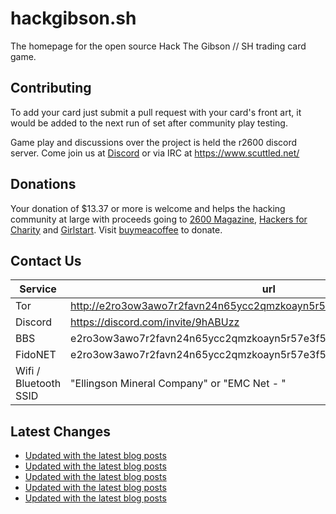 # hackgibson.sh
The homepage for the open source Hack The Gibson // SH trading card game.


## Contributing

To add your card just submit a pull request with your card's front art, it would be added to the next run of set after community play testing.

Game play and discussions over the project is held the r2600 discord server. Come join us at [Discord](https://discord.com/invite/9hABUzz) or via IRC at https://www.scuttled.net/


## Donations

Your donation of $13.37 or more is welcome and helps the hacking community at large with proceeds going to [2600 Magazine](https://2600.com/), [Hackers for Charity](https://hackersforcharity.org) and [Girlstart](https://girlstart.org).  Visit [buymeacoffee](https://www.buymeacoffee.com/hackgibson.sh) to donate.


## Contact Us

Service | url
-|-
Tor | http://e2ro3ow3awo7r2favn24n65ycc2qmzkoayn5r57e3f56nvjwdcgg32ad.onion
Discord | https://discord.com/invite/9hABUzz
BBS | e2ro3ow3awo7r2favn24n65ycc2qmzkoayn5r57e3f56nvjwdcgg32ad.onion:23
FidoNET | e2ro3ow3awo7r2favn24n65ycc2qmzkoayn5r57e3f56nvjwdcgg32ad.onion:24554
Wifi / Bluetooth SSID | "Ellingson Mineral Company" or "EMC Net - <fidonet address>"

## Latest Changes
<!-- BLOG-POST-LIST:START -->
- [Updated with the latest blog posts](https://github.com/DFW2600/hackgibson.sh/commit/0b604afd1a8c8980638b45b2501ff9ede2861d9a)
- [Updated with the latest blog posts](https://github.com/DFW2600/hackgibson.sh/commit/774e9ef14a403222df06708107f2d5b0540203f2)
- [Updated with the latest blog posts](https://github.com/DFW2600/hackgibson.sh/commit/4a5278906a5e26702a050de2d5b9081386d0ffb0)
- [Updated with the latest blog posts](https://github.com/DFW2600/hackgibson.sh/commit/a0a4f29f8bbf7332ce2cde7021050e69927a8a55)
- [Updated with the latest blog posts](https://github.com/DFW2600/hackgibson.sh/commit/79ba3b293c9f8e77e9622a563fe197357589330d)
<!-- BLOG-POST-LIST:END -->
